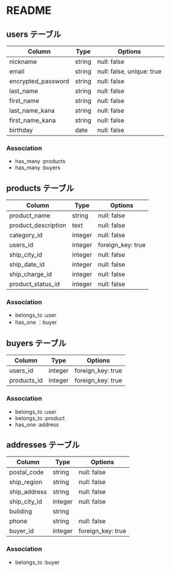 # README

## users テーブル

| Column          | Type   | Options     |
| --------------  | ------ | ----------- |
| nickname        | string | null: false |
| email           | string | null: false, unique: true |
| encrypted_password|string| null: false |
| last_name       | string | null: false |
| first_name      | string | null: false |
| last_name_kana  | string | null: false |
| first_name_kana | string | null: false |
| birthday        | date   | null: false |


### Association

- has_many :products
- has_many :buyers

## products テーブル

| Column              | Type   | Options     |
| --------------------| ------ | ----------- |
| product_name        | string | null: false |
| product_description | text   | null: false |
| category_id         | integer| null: false |
| users_id            | integer| foreign_key: true |
| ship_city_id        | integer| null: false |
| ship_date_id        | integer| null: false |
| ship_charge_id      | integer| null: false |
| product_status_id   | integer| null: false |


### Association

- belongs_to :user
- has_one ：buyer


## buyers テーブル

| Column         | Type    | Options     |
| ---------------| ------  | ----------- |
| users_id       | integer | foreign_key: true |
| products_id    | integer | foreign_key: true |


### Association

- belongs_to :user
- belongs_to :product
- has_one :address

## addresses テーブル

| Column           | Type    | Options     |
| ---------------  | ------  | ----------- |
| postal_code      | string  | null: false |
| ship_region      | string  | null: false |
| ship_address     | string  | null: false |
| ship_city_id     | integer | null: false |
| building         | string  |             |
| phone            | string  | null: false |
| buyer_id         | integer | foreign_key: true |

### Association

- belongs_to :buyer
